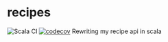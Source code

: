 # recipes
![Scala CI](https://github.com/oyinda-subair/recipes/workflows/Scala%20CI/badge.svg)
[![codecov](https://codecov.io/gh/oyinda-subair/recipes/branch/develop/graph/badge.svg?token=01ZEQWSJ7B)](https://codecov.io/gh/oyinda-subair/recipes)
Rewriting my recipe api in scala
